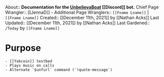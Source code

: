 About:: __Documentation for the [UnbelievaBoat](https://unbelievaboat.com/) [[Discord]] bot.__
Chief Page Wrangler:: [[JennaD]]
    - Additional Page Wranglers:: `[[Fname Lname]]` | `[[Fname Lname]]`
Created:: [[December 11th, 2021]] by [[Nathan Acks]]
Last Updated:: [[December 11th, 2021]] by [[Nathan Acks]]
Last Gardened:: `/Today` by `[[Fname Lname]]`
# Purpose
    - [[Yakcoin]] testbed
    - Plays music on calls
    - Alternate `$unfurl` command (`!quote-message`)
